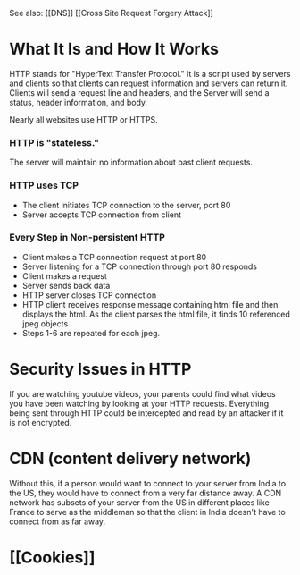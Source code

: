 See also: [[DNS]]
[[Cross Site Request Forgery Attack]]
# What It Is and How It Works
HTTP stands for "HyperText Transfer Protocol." It is a script used by servers and clients so that clients can request information and servers can return it. 
Clients will send a request line and headers, and the Server will send a status, header information, and body.

Nearly all websites use HTTP or HTTPS.

### HTTP is "stateless."
The server will maintain no information about past client requests.

### HTTP uses TCP
* The client initiates TCP connection to the server, port 80
* Server accepts TCP connection from client
### Every Step in Non-persistent HTTP
* Client makes a TCP connection request at port 80
* Server listening for a TCP connection through port 80 responds
* Client makes a request
* Server sends back data
* HTTP server closes TCP connection
* HTTP client receives response message containing html file and then displays the html. As the client parses the html file, it finds 10 referenced jpeg objects
* Steps 1-6 are repeated for each jpeg.
# Security Issues in HTTP
If you are watching youtube videos, your parents could find what videos you have been watching by looking at your HTTP requests.
Everything being sent through HTTP could be intercepted and read by an attacker if it is not encrypted.
# CDN (content delivery network)
Without this, if a person would want to connect to your server from India to the US, they would have to connect from a very far distance away. A CDN network has subsets of your server from the US in different places like France to serve as the middleman so that the client in India doesn't have to connect from as far away. 

# [[Cookies]]